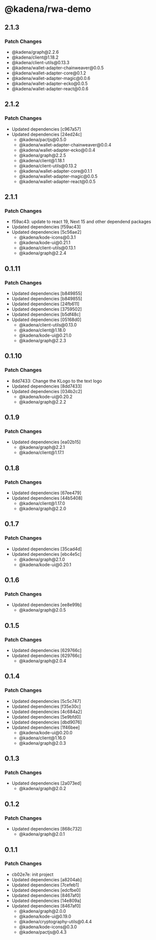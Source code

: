 # @kadena/rwa-demo

## 2.1.3

### Patch Changes

- @kadena/graph\@2.2.6
- @kadena/client\@1.18.2
- @kadena/client-utils\@0.13.3
- @kadena/wallet-adapter-chainweaver\@0.0.5
- @kadena/wallet-adapter-core\@0.1.2
- @kadena/wallet-adapter-magic\@0.0.6
- @kadena/wallet-adapter-ecko\@0.0.5
- @kadena/wallet-adapter-react\@0.0.6

## 2.1.2

### Patch Changes

- Updated dependencies \[c967a57]
- Updated dependencies \[24ed24c]
  - @kadena/pactjs\@0.5.0
  - @kadena/wallet-adapter-chainweaver\@0.0.4
  - @kadena/wallet-adapter-ecko\@0.0.4
  - @kadena/graph\@2.2.5
  - @kadena/client\@1.18.1
  - @kadena/client-utils\@0.13.2
  - @kadena/wallet-adapter-core\@0.1.1
  - @kadena/wallet-adapter-magic\@0.0.5
  - @kadena/wallet-adapter-react\@0.0.5

## 2.1.1

### Patch Changes

- f59ac43: update to react 19, Next 15 and other dependend packages
- Updated dependencies \[f59ac43]
- Updated dependencies \[5c56ae2]
  - @kadena/kode-icons\@0.3.1
  - @kadena/kode-ui\@0.21.1
  - @kadena/client-utils\@0.13.1
  - @kadena/graph\@2.2.4

## 0.1.11

### Patch Changes

- Updated dependencies \[b849855]
- Updated dependencies \[b849855]
- Updated dependencies \[24fb611]
- Updated dependencies \[3759502]
- Updated dependencies \[b5df48c]
- Updated dependencies \[05168d0]
  - @kadena/client-utils\@0.13.0
  - @kadena/client\@1.18.0
  - @kadena/kode-ui\@0.21.0
  - @kadena/graph\@2.2.3

## 0.1.10

### Patch Changes

- 8dd7433: Change the KLogo to the text logo
- Updated dependencies \[8dd7433]
- Updated dependencies \[034b2c2]
  - @kadena/kode-ui\@0.20.2
  - @kadena/graph\@2.2.2

## 0.1.9

### Patch Changes

- Updated dependencies \[ea02b15]
  - @kadena/graph\@2.2.1
  - @kadena/client\@1.17.1

## 0.1.8

### Patch Changes

- Updated dependencies \[67ee479]
- Updated dependencies \[44b5408]
  - @kadena/client\@1.17.0
  - @kadena/graph\@2.2.0

## 0.1.7

### Patch Changes

- Updated dependencies \[35cad4d]
- Updated dependencies \[ebc4e5c]
  - @kadena/graph\@2.1.0
  - @kadena/kode-ui\@0.20.1

## 0.1.6

### Patch Changes

- Updated dependencies \[ee8e99b]
  - @kadena/graph\@2.0.5

## 0.1.5

### Patch Changes

- Updated dependencies \[629766c]
- Updated dependencies \[629766c]
  - @kadena/graph\@2.0.4

## 0.1.4

### Patch Changes

- Updated dependencies \[5c5c747]
- Updated dependencies \[f35e30c]
- Updated dependencies \[4c684a2]
- Updated dependencies \[5e9bfd0]
- Updated dependencies \[dbd9076]
- Updated dependencies \[1f46bee]
  - @kadena/kode-ui\@0.20.0
  - @kadena/client\@1.16.0
  - @kadena/graph\@2.0.3

## 0.1.3

### Patch Changes

- Updated dependencies \[2a073ed]
  - @kadena/graph\@2.0.2

## 0.1.2

### Patch Changes

- Updated dependencies \[868c732]
  - @kadena/graph\@2.0.1

## 0.1.1

### Patch Changes

- cb02e7e: init project
- Updated dependencies \[a8204ab]
- Updated dependencies \[7cefeb1]
- Updated dependencies \[edcfbe0]
- Updated dependencies \[8467af0]
- Updated dependencies \[14e809a]
- Updated dependencies \[8467af0]
  - @kadena/graph\@2.0.0
  - @kadena/kode-ui\@0.19.0
  - @kadena/cryptography-utils\@0.4.4
  - @kadena/kode-icons\@0.3.0
  - @kadena/pactjs\@0.4.3
